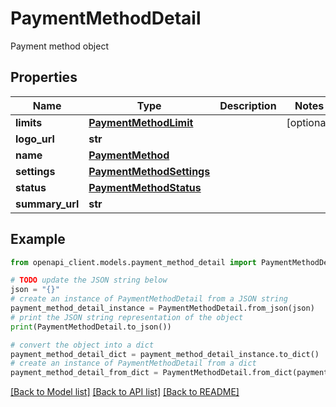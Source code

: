 # PaymentMethodDetail

Payment method object

## Properties

Name | Type | Description | Notes
------------ | ------------- | ------------- | -------------
**limits** | [**PaymentMethodLimit**](PaymentMethodLimit.md) |  | [optional] 
**logo_url** | **str** |  | 
**name** | [**PaymentMethod**](PaymentMethod.md) |  | 
**settings** | [**PaymentMethodSettings**](PaymentMethodSettings.md) |  | 
**status** | [**PaymentMethodStatus**](PaymentMethodStatus.md) |  | 
**summary_url** | **str** |  | 

## Example

```python
from openapi_client.models.payment_method_detail import PaymentMethodDetail

# TODO update the JSON string below
json = "{}"
# create an instance of PaymentMethodDetail from a JSON string
payment_method_detail_instance = PaymentMethodDetail.from_json(json)
# print the JSON string representation of the object
print(PaymentMethodDetail.to_json())

# convert the object into a dict
payment_method_detail_dict = payment_method_detail_instance.to_dict()
# create an instance of PaymentMethodDetail from a dict
payment_method_detail_from_dict = PaymentMethodDetail.from_dict(payment_method_detail_dict)
```
[[Back to Model list]](../README.md#documentation-for-models) [[Back to API list]](../README.md#documentation-for-api-endpoints) [[Back to README]](../README.md)


